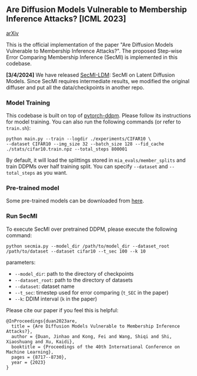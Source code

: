## Are Diffusion Models Vulnerable to Membership Inference Attacks? [ICML 2023]
[arXiv](https://arxiv.org/abs/2302.01316)

This is the official implementation of the paper "Are Diffusion Models Vulnerable to Membership Inference Attacks?".
The proposed Step-wise Error Comparing Membership Inference (SecMI) is implemented in this codebase.

**[3/4/2024]** We have released [SecMI-LDM](https://github.com/jinhaoduan/SecMI-LDM): SecMI on Latent Diffusion Models. Since SecMI requires intermediate results, we modified the original diffuser and put all the data/checkpoints in another repo.

### Model Training
This codebase is built on top of [pytorch-ddpm](https://github.com/w86763777/pytorch-ddpm). 
Please follow its instructions for model training. You can also run the following commands (or refer to `train.sh`):
```shell
python main.py --train --logdir ./experiments/CIFAR10 \
--dataset CIFAR10 --img_size 32 --batch_size 128 --fid_cache ./stats/cifar10.train.npz --total_steps 800001
```
By default, it will load the splittings stored in `mia_evals/member_splits` and train DDPMs over half training split. 
You can specify `--dataset` and `--total_steps` as you want. 

### Pre-trained model

Some pre-trained models can be downloaded from [here](https://drexel0-my.sharepoint.com/:f:/g/personal/jd3734_drexel_edu/EnVid-empkpNvzC_mOfHwv0BpgkDsB_C4RmHO4rIH8BSzw?e=c17NjE).

### Run SecMI

To execute SecMI over pretrained DDPM, please execute the following command:

```python secmia.py --model_dir /path/to/model_dir --dataset_root /path/to/dataset --dataset cifar10 --t_sec 100 --k 10```

parameters:

- `--model_dir`: path to the directory of checkpoints 
- `--dataset_root`: path to the directory of datasets
- `--dataset`: dataset name
- `--t_sec`: timestep used for error comparing (`t_SEC` in the paper)
- `--k`: DDIM interval (`k` in the paper)

Please cite our paper if you feel this is helpful:
```
@InProceedings{duan2023are,
  title = {Are Diffusion Models Vulnerable to Membership Inference Attacks?},
  author = {Duan, Jinhao and Kong, Fei and Wang, Shiqi and Shi, Xiaoshuang and Xu, Kaidi},
  booktitle = {Proceedings of the 40th International Conference on Machine Learning},
  pages = {8717--8730},
  year = {2023}
}
```
